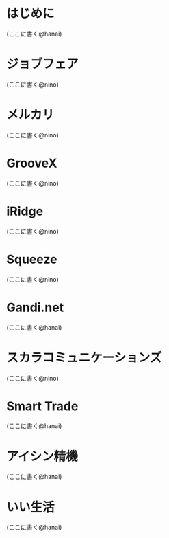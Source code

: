  # はじめに

 (ここに書く@hanai)

 # ジョブフェア

 (ここに書く@nino)

 # メルカリ

 (ここに書く@nino)

 # GrooveX

 (ここに書く@nino)

 # iRidge

 (ここに書く@nino)

 # Squeeze

 (ここに書く@nino)

 # Gandi.net

 (ここに書く@hanai)

 # スカラコミュニケーションズ

 (ここに書く@nino)

 # Smart Trade

 (ここに書く@hanai)

 # アイシン精機

 (ここに書く@hanai)

 # いい生活

 (ここに書く@hanai)

